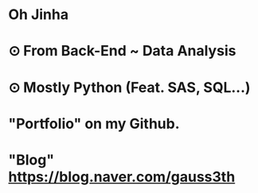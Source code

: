#
# Oh Jinha
# 

# ⊙ From Back-End ~ Data Analysis
# ⊙ Mostly Python (Feat. SAS, SQL...)

# 
# "Portfolio" on my Github.
# "Blog" https://blog.naver.com/gauss3th
